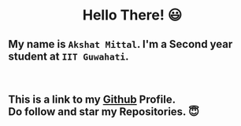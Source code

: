 # <p align="center">Hello There!  😃</p>
## My name is `Akshat Mittal`. I'm a Second year student at `IIT Guwahati`.
<br>

## This is a link to my [Github](https://github.com/akshatmittal2002)  Profile.<br>Do follow and star my Repositories. 😇
